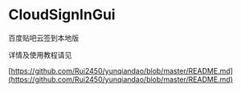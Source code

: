 # CloudSignInGui
百度贴吧云签到本地版 

详情及使用教程请见

[https://github.com/Rui2450/yunqiandao/blob/master/README.md](https://github.com/Rui2450/yunqiandao/blob/master/README.md)
